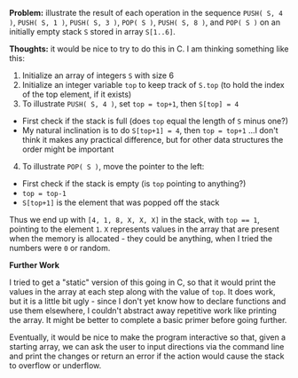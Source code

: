 **Problem:** illustrate the result of each operation in the sequence `PUSH( S, 4 )`, `PUSH( S, 1 )`, `PUSH( S, 3 )`, `POP( S )`, `PUSH( S, 8 )`, and `POP( S )` on an initially empty stack `S` stored in array `S[1..6]`. 

**Thoughts:** it would be nice to try to do this in C. I am thinking something like this:

1. Initialize an array of integers `S` with size 6 
1. Initialize an integer variable `top` to keep track of `S.top` (to hold the index of the top element, if it exists) 
1. To illustrate `PUSH( S, 4 )`, set `top = top+1`, then `S[top] = 4`
  * First check if the stack is full (does `top` equal the length of `S` minus one?)
  * My natural inclination is to do `S[top+1] = 4`, then `top = top+1` ...I don't think it makes any practical difference, but for other data structures the order might be important 
4. To illustrate `POP( S )`, move the pointer to the left:
  * First check if the stack is empty (is `top` pointing to anything?)
  * `top = top-1`
  * `S[top+1]` is the element that was popped off the stack 

Thus we end up with `[4, 1, 8, X, X, X]` in the stack, with `top == 1`, pointing to the element `1`. `X` represents values in the array that are present when the memory is allocated - they could be anything, when I tried the numbers were `0` or random. 

**Further Work**

I tried to get a "static" version of this going in C, so that it would print the values in the array at each step along with the value of `top`. It does work, but it is a little bit ugly - since I don't yet know how to declare functions and use them elsewhere, I couldn't abstract away repetitive work like printing the array. It might be better to complete a basic primer before going further. 

Eventually, it would be nice to make the program interactive so that, given a starting array, we can ask the user to input directions via the command line and print the changes or return an error if the action would cause the stack to overflow or underflow. 
